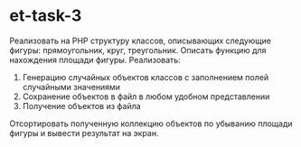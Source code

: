 # et-task-3

Реализовать на PHP структуру классов, описывающих следующие фигуры: прямоугольник, круг, треугольник.
Описать функцию для нахождения площади фигуры.
Реализовать:

1. Генерацию случайных объектов классов с заполнением полей случайными значениями
2. Сохранение объектов в файл в любом удобном представлении
3. Получение объектов из файла

Отсортировать полученную коллекцию объектов по убыванию площади фигуры и вывести результат на экран.